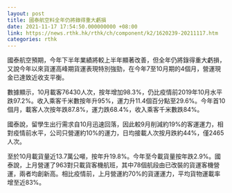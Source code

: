 ```yaml
---
layout: post
title: 國泰航空料全年仍將錄得重大虧損
date: 2021-11-17 17:54:50.000000000 +08:00
link: https://news.rthk.hk/rthk/ch/component/k2/1620239-20211117.htm
categories: rthk
---
```


國泰航空預期，今年下半年業績將較上半年顯著改善，但全年仍將錄得重大虧損，又說今年以來貨運高峰期貨運表現特別強勁，在今年7至10月期的4個月，營運現金已達致近收支平衡。

數據顯示，10月載客76430人次，按年增加98.3%，仍比疫情前2019年10月水平跌97.2%。收入乘客千米數按年升95%，運力升11.4個百分點至29.6%。今年首10個月，載客人次按年跌87.8%，運力跌68.4%，收入乘客千米數跌84%。

國泰說，留學生出行需求自10月迅速回落，因此較9月削減約19%的客運運力，相對疫情前水平，公司只營運約10%的運力，日均接載人次按月跌約44%，僅2465人次。

至於10月載貨量近13.7萬公噸，按年升19.8%。今年至今載貨量按年跌2.9%。國泰說，上月營運了963對只載貨客機航班，其中78個航段由已改裝的貨運客機營運，兩者均創新高。相比疫情前，上月營運約70%的貨運運力，平均貨物運載率增至近83%。

